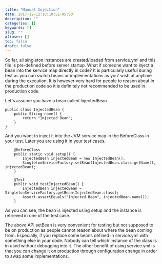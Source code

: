 ```yaml
---
title: "Manual Injection"
date: 2017-12-12T10:10:51-05:00
description: ""
categories: []
keywords: []
slug: ""
aliases: []
toc: false
draft: false
---
```


So far, all singleton instances are created/loaded from service.yml and this file is pre-defined
before server startup. What if someone want to inject a bean into the service map directly in
code? It is particularly useful during test as you can switch beans or implementations as you'
wish at anytime during the execution. It is however very hard for people to reason about in the
production code so it is definitely not recommended to be used in production code. 

Let's assume you have a bean called InjectedBean

```
public class InjectedBean {
    public String name() {
        return "Injected Bean";
    }
}

```

And you want to inject it into the JVM service map in the BeforeClass in your test. Later you are
using it in your test cases. 



```
    @BeforeClass
    public static void setup() {
        InjectedBean injectedBean = new InjectedBean();
        SingletonServiceFactory.setBean(InjectedBean.class.getName(), injectedBean);
    }

    @Test
    public void testInjectedBean() {
        InjectedBean injectedBean = SingletonServiceFactory.getBean(InjectedBean.class);
        Assert.assertEquals("Injected Bean", injectedBean.name());
    }

```

As you can see, the bean is injected using setup and the instance is retrieved in one of 
the test case. 

The above API setBean is very convenient for testing but not supposed to be on production
as people cannot reason about where the bean coming from. Especially, if you replace some
beans defined in service.yml with something else in your code. Nobody can tell which instance
of the class is in used without debugging into it. The other benefit of using service.yml
is that you can change it on production through configuration change in order to swap some
implementations. 

